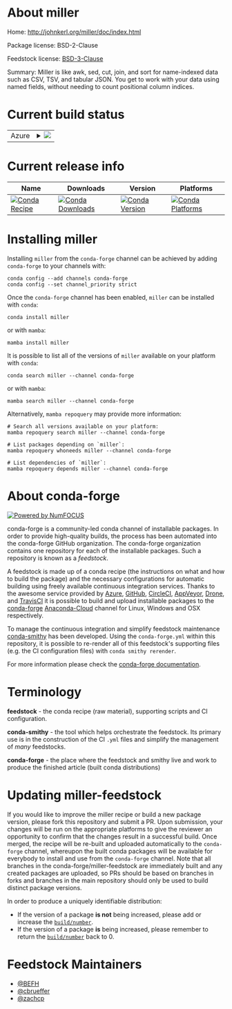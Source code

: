 About miller
============

Home: http://johnkerl.org/miller/doc/index.html

Package license: BSD-2-Clause

Feedstock license: [BSD-3-Clause](https://github.com/conda-forge/miller-feedstock/blob/main/LICENSE.txt)

Summary: Miller is like awk, sed, cut, join, and sort for name-indexed data such as CSV, TSV, and tabular JSON. You get to work with your data using named fields, without needing to count positional column indices.

Current build status
====================


<table>
    
  <tr>
    <td>Azure</td>
    <td>
      <details>
        <summary>
          <a href="https://dev.azure.com/conda-forge/feedstock-builds/_build/latest?definitionId=3091&branchName=main">
            <img src="https://dev.azure.com/conda-forge/feedstock-builds/_apis/build/status/miller-feedstock?branchName=main">
          </a>
        </summary>
        <table>
          <thead><tr><th>Variant</th><th>Status</th></tr></thead>
          <tbody><tr>
              <td>linux_64</td>
              <td>
                <a href="https://dev.azure.com/conda-forge/feedstock-builds/_build/latest?definitionId=3091&branchName=main">
                  <img src="https://dev.azure.com/conda-forge/feedstock-builds/_apis/build/status/miller-feedstock?branchName=main&jobName=linux&configuration=linux%20linux_64_" alt="variant">
                </a>
              </td>
            </tr><tr>
              <td>osx_64</td>
              <td>
                <a href="https://dev.azure.com/conda-forge/feedstock-builds/_build/latest?definitionId=3091&branchName=main">
                  <img src="https://dev.azure.com/conda-forge/feedstock-builds/_apis/build/status/miller-feedstock?branchName=main&jobName=osx&configuration=osx%20osx_64_" alt="variant">
                </a>
              </td>
            </tr>
          </tbody>
        </table>
      </details>
    </td>
  </tr>
</table>

Current release info
====================

| Name | Downloads | Version | Platforms |
| --- | --- | --- | --- |
| [![Conda Recipe](https://img.shields.io/badge/recipe-miller-green.svg)](https://anaconda.org/conda-forge/miller) | [![Conda Downloads](https://img.shields.io/conda/dn/conda-forge/miller.svg)](https://anaconda.org/conda-forge/miller) | [![Conda Version](https://img.shields.io/conda/vn/conda-forge/miller.svg)](https://anaconda.org/conda-forge/miller) | [![Conda Platforms](https://img.shields.io/conda/pn/conda-forge/miller.svg)](https://anaconda.org/conda-forge/miller) |

Installing miller
=================

Installing `miller` from the `conda-forge` channel can be achieved by adding `conda-forge` to your channels with:

```
conda config --add channels conda-forge
conda config --set channel_priority strict
```

Once the `conda-forge` channel has been enabled, `miller` can be installed with `conda`:

```
conda install miller
```

or with `mamba`:

```
mamba install miller
```

It is possible to list all of the versions of `miller` available on your platform with `conda`:

```
conda search miller --channel conda-forge
```

or with `mamba`:

```
mamba search miller --channel conda-forge
```

Alternatively, `mamba repoquery` may provide more information:

```
# Search all versions available on your platform:
mamba repoquery search miller --channel conda-forge

# List packages depending on `miller`:
mamba repoquery whoneeds miller --channel conda-forge

# List dependencies of `miller`:
mamba repoquery depends miller --channel conda-forge
```


About conda-forge
=================

[![Powered by
NumFOCUS](https://img.shields.io/badge/powered%20by-NumFOCUS-orange.svg?style=flat&colorA=E1523D&colorB=007D8A)](https://numfocus.org)

conda-forge is a community-led conda channel of installable packages.
In order to provide high-quality builds, the process has been automated into the
conda-forge GitHub organization. The conda-forge organization contains one repository
for each of the installable packages. Such a repository is known as a *feedstock*.

A feedstock is made up of a conda recipe (the instructions on what and how to build
the package) and the necessary configurations for automatic building using freely
available continuous integration services. Thanks to the awesome service provided by
[Azure](https://azure.microsoft.com/en-us/services/devops/), [GitHub](https://github.com/),
[CircleCI](https://circleci.com/), [AppVeyor](https://www.appveyor.com/),
[Drone](https://cloud.drone.io/welcome), and [TravisCI](https://travis-ci.com/)
it is possible to build and upload installable packages to the
[conda-forge](https://anaconda.org/conda-forge) [Anaconda-Cloud](https://anaconda.org/)
channel for Linux, Windows and OSX respectively.

To manage the continuous integration and simplify feedstock maintenance
[conda-smithy](https://github.com/conda-forge/conda-smithy) has been developed.
Using the ``conda-forge.yml`` within this repository, it is possible to re-render all of
this feedstock's supporting files (e.g. the CI configuration files) with ``conda smithy rerender``.

For more information please check the [conda-forge documentation](https://conda-forge.org/docs/).

Terminology
===========

**feedstock** - the conda recipe (raw material), supporting scripts and CI configuration.

**conda-smithy** - the tool which helps orchestrate the feedstock.
                   Its primary use is in the construction of the CI ``.yml`` files
                   and simplify the management of *many* feedstocks.

**conda-forge** - the place where the feedstock and smithy live and work to
                  produce the finished article (built conda distributions)


Updating miller-feedstock
=========================

If you would like to improve the miller recipe or build a new
package version, please fork this repository and submit a PR. Upon submission,
your changes will be run on the appropriate platforms to give the reviewer an
opportunity to confirm that the changes result in a successful build. Once
merged, the recipe will be re-built and uploaded automatically to the
`conda-forge` channel, whereupon the built conda packages will be available for
everybody to install and use from the `conda-forge` channel.
Note that all branches in the conda-forge/miller-feedstock are
immediately built and any created packages are uploaded, so PRs should be based
on branches in forks and branches in the main repository should only be used to
build distinct package versions.

In order to produce a uniquely identifiable distribution:
 * If the version of a package **is not** being increased, please add or increase
   the [``build/number``](https://docs.conda.io/projects/conda-build/en/latest/resources/define-metadata.html#build-number-and-string).
 * If the version of a package **is** being increased, please remember to return
   the [``build/number``](https://docs.conda.io/projects/conda-build/en/latest/resources/define-metadata.html#build-number-and-string)
   back to 0.

Feedstock Maintainers
=====================

* [@BEFH](https://github.com/BEFH/)
* [@cbrueffer](https://github.com/cbrueffer/)
* [@zachcp](https://github.com/zachcp/)

